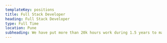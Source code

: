 ```yaml
---
templateKey: positions
title: Full Stack Developer
heading: Full Stack Developer
type: Full Time
location: Pune
subheading: We have put more than 20k hours work during 1.5 years to make sure Tekdi is the most unique website ever 
---
```


